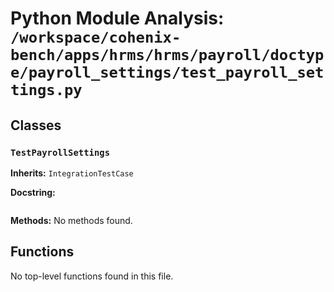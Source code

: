 # Python Module Analysis: `/workspace/cohenix-bench/apps/hrms/hrms/payroll/doctype/payroll_settings/test_payroll_settings.py`

## Classes

### `TestPayrollSettings`
**Inherits:** `IntegrationTestCase`


**Docstring:**
```

```

**Methods:**
No methods found.




## Functions

No top-level functions found in this file.
